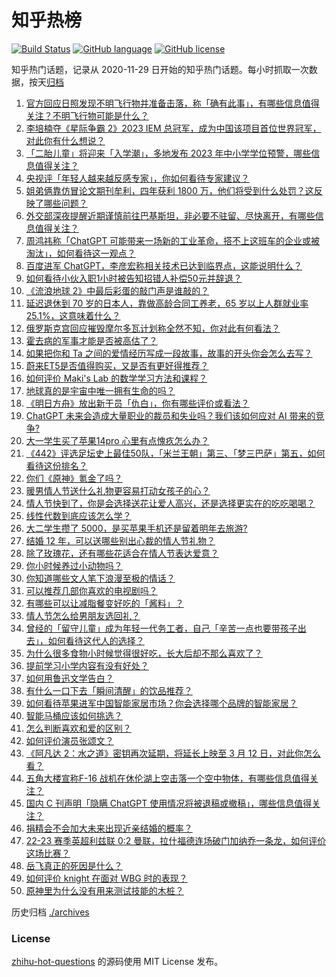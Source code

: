 # 知乎热榜
[![Build Status](https://github.com/ToWeLong/zhihu-hot-questions/workflows/CI/badge.svg)](https://github.com/ToWeLong/zhihu-hot-questions/actions)
[![GitHub language](https://img.shields.io/badge/language-golang-orange.svg)](https://golang.org/)
[![GitHub license](https://img.shields.io/github/license/ToWeLong/zhihu-hot-questions)](https://github.com/ToWeLong/zhihu-hot-questions/blob/main/LICENSE)

知乎热门话题，记录从 2020-11-29 日开始的知乎热门话题。每小时抓取一次数据，按天[归档](./archives)

<!-- BEGIN -->

1. [官方回应日照发现不明飞行物并准备击落，称「确有此事」，有哪些信息值得关注？不明飞行物可能是什么？](https://www.zhihu.com/question/583594930)
1. [李培楠夺《星际争霸 2》2023 IEM 总冠军，成为中国该项目首位世界冠军，对此你有什么想说？](https://www.zhihu.com/question/583694151)
1. [「二胎儿童」将迎来「入学潮」，多地发布 2023 年中小学学位预警，哪些信息值得关注？](https://www.zhihu.com/question/583646196)
1. [央视评「年轻人越来越反感专家」，你如何看待专家建议？](https://www.zhihu.com/question/582958215)
1. [姐弟俩靠仿冒论文期刊牟利，四年获利 1800 万，他们将受到什么处罚？这反映了哪些问题？](https://www.zhihu.com/question/583613698)
1. [外交部深夜提醒近期谨慎前往巴基斯坦，非必要不驻留、尽快离开，有哪些信息值得关注？](https://www.zhihu.com/question/583570759)
1. [周鸿祎称「ChatGPT 可能带来一场新的工业革命，搭不上这班车的企业或被淘汰」，如何看待这一观点？](https://www.zhihu.com/question/583142620)
1. [百度进军 ChatGPT，李彦宏称相关技术已达到临界点，这能说明什么？](https://www.zhihu.com/question/583274744)
1. [如何看待小伙入职1小时被告知招错人补偿50元并辞退？](https://www.zhihu.com/question/583434517)
1. [《流浪地球 2》中最后彩蛋的敲门声是谁敲的？](https://www.zhihu.com/question/580835953)
1. [延迟退休到 70 岁的日本人，靠做高龄合同工养老，65 岁以上人群就业率 25.1%，这意味着什么？](https://www.zhihu.com/question/583556603)
1. [俄罗斯克宫回应摧毁摩尔多瓦计划称全然不知，你对此有何看法？](https://www.zhihu.com/question/583286733)
1. [霍去病的军事才能是否被高估了？](https://www.zhihu.com/question/579870910)
1. [如果把你和 Ta 之间的爱情经历写成一段故事，故事的开头你会怎么去写？](https://www.zhihu.com/question/583149939)
1. [蔚来ET5是否值得购买，又是否有更好得推荐？](https://www.zhihu.com/question/528728322)
1. [如何评价 Maki's Lab 的数学学习方法和课程？](https://www.zhihu.com/question/582779148)
1. [地球真的是宇宙中唯一拥有生命的吗？](https://www.zhihu.com/question/583296707)
1. [《明日方舟》放出新干员「仇白」，你有哪些评价或看法？](https://www.zhihu.com/question/583583526)
1. [ChatGPT 未来会造成大量职业的裁员和失业吗？我们该如何应对 AI 带来的竞争?](https://www.zhihu.com/question/582504413)
1. [大一学生买了苹果14pro 心里有点愧疚怎么办？](https://www.zhihu.com/question/582616536)
1. [《442》评选足坛史上最佳50队，「米兰王朝」第三、「梦三巴萨」第五，如何看待这份排名？](https://www.zhihu.com/question/583645644)
1. [你们《原神》氪金了吗？](https://www.zhihu.com/question/583171760)
1. [暖男情人节送什么礼物更容易打动女孩子的心？](https://www.zhihu.com/question/582506062)
1. [情人节快到了，你是会选择送花让爱人高兴，还是选择更实在的吃吃喝喝？](https://www.zhihu.com/question/582045719)
1. [线性代数到底应该怎么学？](https://www.zhihu.com/question/36282065)
1. [大二学生攒了 5000，是买苹果手机还是留着明年去旅游?](https://www.zhihu.com/question/583472968)
1. [结婚 12 年，可以送哪些别出心裁的情人节礼物？](https://www.zhihu.com/question/582285457)
1. [除了玫瑰花，还有哪些花适合在情人节表达爱意？](https://www.zhihu.com/question/582509631)
1. [你小时候养过小动物吗？](https://www.zhihu.com/question/583432508)
1. [你知道哪些文人笔下浪漫至极的情话？](https://www.zhihu.com/question/581560933)
1. [可以推荐几部你喜欢的电视剧吗？](https://www.zhihu.com/question/583577160)
1. [有哪些可以让减脂餐变好吃的「酱料」？](https://www.zhihu.com/question/518731094)
1. [情人节怎么给男朋友选回礼？](https://www.zhihu.com/question/582343831)
1. [曾经的「留守儿童」成为年轻一代务工者，自己「辛苦一点也要带孩子出去」，如何看待这代人的选择？](https://www.zhihu.com/question/582971445)
1. [为什么很多食物小时候觉得很好吃，长大后却不那么喜欢了？](https://www.zhihu.com/question/581885595)
1. [提前学习小学内容有没有好处？](https://www.zhihu.com/question/554142676)
1. [如何用鲁迅文学告白？](https://www.zhihu.com/question/581562928)
1. [有什么一口下去「瞬间清醒」的饮品推荐？](https://www.zhihu.com/question/580909965)
1. [如何看待苹果进军中国智能家居市场？你会选择哪个品牌的智能家居？](https://www.zhihu.com/question/581720111)
1. [智能马桶应该如何挑选？](https://www.zhihu.com/question/573319362)
1. [怎么判断喜欢和爱的区别？](https://www.zhihu.com/question/583372525)
1. [如何评价演员张颂文？](https://www.zhihu.com/question/581615044)
1. [《阿凡达 2：水之道》密钥再次延期，将延长上映至 3 月 12 日，对此你怎么看？](https://www.zhihu.com/question/583374712)
1. [五角大楼宣称F-16 战机在休伦湖上空击落一个空中物体，有哪些信息值得关注？](https://www.zhihu.com/question/583725956)
1. [国内 C 刊声明「隐瞒 ChatGPT 使用情况将被退稿或撤稿」，哪些信息值得关注？](https://www.zhihu.com/question/583569711)
1. [捐精会不会加大未来出现近亲结婚的概率？](https://www.zhihu.com/question/33255871)
1. [22-23 赛季英超利兹联 0:2 曼联，拉什福德连场破门加纳乔一条龙，如何评价这场比赛？](https://www.zhihu.com/question/583645572)
1. [岳飞真正的死因是什么？](https://www.zhihu.com/question/581703612)
1. [如何评价 knight 在面对 WBG 时的表现？](https://www.zhihu.com/question/583484755)
1. [原神里为什么没有用来测试技能的木桩？](https://www.zhihu.com/question/583592536)

<!-- END -->

历史归档 [./archives](./archives)


### License
[zhihu-hot-questions](https://github.com/towelong/zhihu-hot-questions) 的源码使用 MIT License 发布。